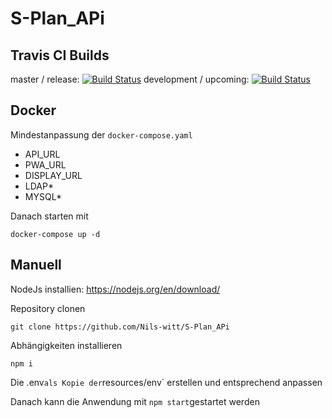 # S-Plan_APi

## Travis CI Builds
master / release:
[![Build Status](https://travis-ci.com/Nils-witt/S-Plan_APi.svg?branch=master)](https://travis-ci.com/Nils-witt/S-Plan_APi)
development / upcoming:
[![Build Status](https://travis-ci.com/Nils-witt/S-Plan_APi.svg?branch=development)](https://travis-ci.com/Nils-witt/S-Plan_APi)

## Docker
Mindestanpassung der `docker-compose.yaml`
- API_URL
- PWA_URL
- DISPLAY_URL
- LDAP*
- MYSQL*

Danach starten mit
``````
docker-compose up -d
``````

## Manuell
NodeJs installien: https://nodejs.org/en/download/


Repository clonen
```
git clone https://github.com/Nils-witt/S-Plan_APi
```
Abhängigkeiten installieren
````
npm i
````

Die .env` als Kopie der `resources/env` erstellen und entsprechend anpassen

Danach kann die Anwendung mit `npm start`gestartet werden